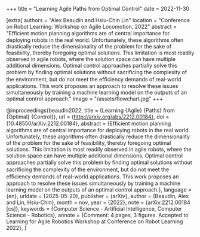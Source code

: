 +++
title = "Learning Agile Paths from Optimal Control"
date = 2022-11-30

[extra]
authors = "Alex Beaudin and Hsiu-Chin Lin"
location = "Conference on Robot Learning: Workshop on Agile Locomotion, 2022"
abstract = "Efﬁcient motion planning algorithms are of central importance for deploying robots in the real world. Unfortunately, these algorithms often drastically reduce the dimensionality of the problem for the sake of feasibility, thereby foregoing optimal solutions. This limitation is most readily observed in agile robots, where the solution space can have multiple additional dimensions. Optimal control approaches partially solve this problem by ﬁnding optimal solutions without sacriﬁcing the complexity of the environment, but do not meet the efﬁciency demands of real-world applications. This work proposes an approach to resolve these issues simultaneously by training a machine learning model on the outputs of an optimal control approach."
image = "/assets/flowchart.jpg"
+++

@inproceedings{beaudin2022,
	title = {Learning {Agile} {Paths} from {Optimal} {Control}},
	url = {http://arxiv.org/abs/2212.00184},
	doi = {10.48550/arXiv.2212.00184},
	abstract = {Efﬁcient motion planning algorithms are of central importance for deploying robots in the real world. Unfortunately, these algorithms often drastically reduce the dimensionality of the problem for the sake of feasibility, thereby foregoing optimal solutions. This limitation is most readily observed in agile robots, where the solution space can have multiple additional dimensions. Optimal control approaches partially solve this problem by ﬁnding optimal solutions without sacriﬁcing the complexity of the environment, but do not meet the efﬁciency demands of real-world applications. This work proposes an approach to resolve these issues simultaneously by training a machine learning model on the outputs of an optimal control approach.},
	language = {en},
	urldate = {2025-05-20},
	publisher = {arXiv},
	author = {Beaudin, Alex and Lin, Hsiu-Chin},
	month = nov,
	year = {2022},
	note = {arXiv:2212.00184 [cs]},
	keywords = {Computer Science - Artificial Intelligence, Computer Science - Robotics},
	annote = {Comment: 4 pages, 3 figures. Accepted to Learning for Agile Robotics Workshop at Conference on Robot Learning 2022},
}

